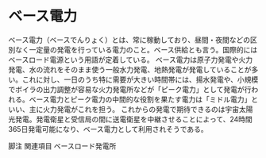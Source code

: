 # ベース電力

ベース電力（ベースでんりょく）とは、常に稼動しており、昼間・夜間などの区別なく一定量の発電を行っている電力のこと。ベース供給とも言う。国際的にはベースロード電源という用語が定着している。
ベース電力は原子力発電や火力発電、水の流れをそのまま使う一般水力発電、地熱発電が発電していることが多い。これに対し、一日のうち特に需要が大きい時間帯には、揚水発電や、小規模でボイラの出力調整が容易な火力発電所などが「ピーク電力」として発電が行われる。ベース電力とピーク電力の中間的な役割を果たす電力は「ミドル電力」といい、主に火力発電がこれを担う。
これからの発電で期待できるのは宇宙太陽光発電。発電衛星と受信局の間に送電衛星を中継させることによって、24時間365日発電可能になり、ベース電力として利用されそうである。

脚注
関連項目
ベースロード発電所